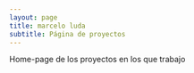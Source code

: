 ```yaml
---
layout: page
title: marcelo luda
subtitle: Página de proyectos
---
```


Home-page de los proyectos en los que trabajo

